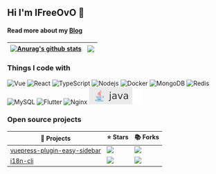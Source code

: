 ## Hi I'm IFreeOvO 👋

#### Read more about my [Blog](https://ifreeovo.xyz/blog/index.html)

| <a href="https://ifreeovo.xyz/blog/index.html"><img align="center" src="https://github-readme-stats.vercel.app/api?username=IFreeOvO&show_icons=true&include_all_commits=true&theme=buefy&hide_border=true" alt="Anurag's github stats" /></a> | <a href="https://ifreeovo.xyz/blog/index.html"><img align="center" src="https://github-readme-stats.vercel.app/api/top-langs/?username=IFreeOvO&layout=compact&theme=buefy&hide_border=true" /></a> |
| ------------------------------------------------------------------------------------------------------------------------------------------------------------------------------------------------------------------------------- | ------------------------------------------------------------------------------------------------------------------------------------------------------------------------------------ |

### Things I code with

![Vue](https://img.shields.io/badge/-Vue-CCFFD8?style=flat-square&logo=Vue.js)
![React](https://img.shields.io/badge/-React-45b8d8?style=flat-square&logo=react&logoColor=white)
![TypeScript](https://img.shields.io/badge/-TypeScript-007ACC?style=flat-square&logo=typescript&logoColor=white)
![Nodejs](https://img.shields.io/badge/-Nodejs-43853d?style=flat-square&logo=Node.js&logoColor=white)
![Docker](https://img.shields.io/badge/-Docker-46a2f1?style=flat-square&logo=docker&logoColor=white)
![MongoDB](https://img.shields.io/badge/-MongoDB-13aa52?style=flat-square&logo=mongodb&logoColor=white)
![Redis](https://img.shields.io/badge/-Redis-FFD7D5?style=flat-square&logo=Redis)
![MySQL](https://img.shields.io/badge/-MySQL-b6e3ff?style=flat-square&logo=MySQL)
![Flutter](https://img.shields.io/badge/-Flutter-00D4FA?style=flat-square&logo=Flutter&logoColor=white)
![Nginx](https://img.shields.io/badge/-Nginx-green?style=flat-square&logo=Nginx)
<img src='./java.svg'>

### Open source projects

|  🎁 Projects   | ⭐ Stars  | 📚 Forks  |
|  ----  | ----  |----  |
| [vuepress-plugin-easy-sidebar](https://github.com/IFreeOvO/vuepress-plugin-easy-sidebar)  | ![](https://img.shields.io/github/stars/IFreeOvO/vuepress-plugin-easy-sidebar?style=flat-square&labelColor=343b41) |![](https://img.shields.io/github/forks/IFreeOvO/vuepress-plugin-easy-sidebar?style=flat-square&labelColor=343b41) |
| [i18n-cli](https://github.com/IFreeOvO/i18n-cli)  | ![](https://img.shields.io/github/stars/IFreeOvO/i18n-cli?style=flat-square&labelColor=343b41) |![](https://img.shields.io/github/forks/IFreeOvO/i18n-cli?style=flat-square&labelColor=343b41) |
